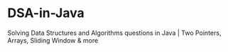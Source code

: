 # DSA-in-Java
Solving Data Structures and Algorithms questions in Java | Two Pointers, Arrays, Sliding Window &amp; more
